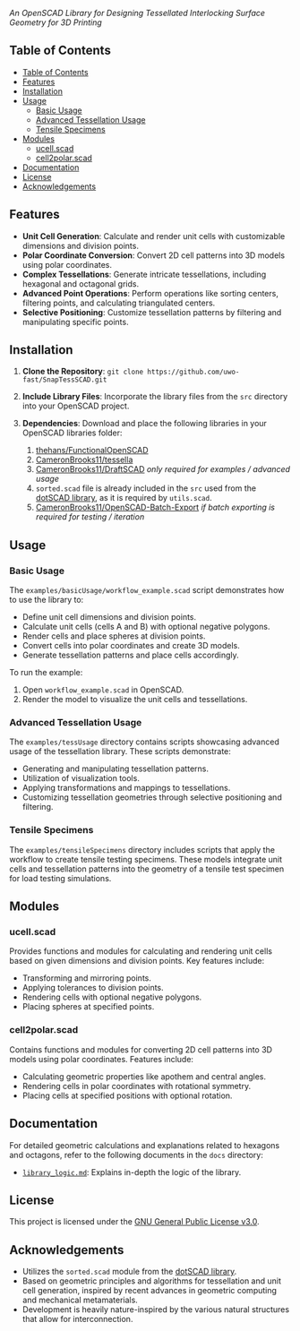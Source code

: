 _An OpenSCAD Library for Designing Tessellated Interlocking Surface Geometry for 3D Printing_

## Table of Contents

- [Table of Contents](#table-of-contents)
- [Features](#features)
- [Installation](#installation)
- [Usage](#usage)
  - [Basic Usage](#basic-usage)
  - [Advanced Tessellation Usage](#advanced-tessellation-usage)
  - [Tensile Specimens](#tensile-specimens)
- [Modules](#modules)
  - [ucell.scad](#ucellscad)
  - [cell2polar.scad](#cell2polarscad)
- [Documentation](#documentation)
- [License](#license)
- [Acknowledgements](#acknowledgements)

## Features

- **Unit Cell Generation**: Calculate and render unit cells with customizable dimensions and division points.
- **Polar Coordinate Conversion**: Convert 2D cell patterns into 3D models using polar coordinates.
- **Complex Tessellations**: Generate intricate tessellations, including hexagonal and octagonal grids.
- **Advanced Point Operations**: Perform operations like sorting centers, filtering points, and calculating triangulated centers.
- **Selective Positioning**: Customize tessellation patterns by filtering and manipulating specific points.

## Installation

1. **Clone the Repository**:
   `git clone https://github.com/uwo-fast/SnapTessSCAD.git`

2. **Include Library Files**: Incorporate the library files from the `src` directory into your OpenSCAD project.

3. **Dependencies**: Download and place the following libraries in your OpenSCAD libraries folder:
   1. [thehans/FunctionalOpenSCAD](https://github.com/thehans/FunctionalOpenSCAD)
   2. [CameronBrooks11/tessella](https://github.com/CameronBrooks11/Tessella)
   3. [CameronBrooks11/DraftSCAD](https://github.com/CameronBrooks11/DraftSCAD) _only required for examples / advanced usage_
   4. `sorted.scad` file is already included in the `src` used from the [dotSCAD library](https://github.com/JustinSDK/dotSCAD), as it is required by `utils.scad`.
   5. [CameronBrooks11/OpenSCAD-Batch-Export](https://github.com/CameronBrooks11/OpenSCAD-Batch-Export) _if batch exporting is required for testing / iteration_

## Usage

### Basic Usage

The `examples/basicUsage/workflow_example.scad` script demonstrates how to use the library to:

- Define unit cell dimensions and division points.
- Calculate unit cells (cells A and B) with optional negative polygons.
- Render cells and place spheres at division points.
- Convert cells into polar coordinates and create 3D models.
- Generate tessellation patterns and place cells accordingly.

To run the example:

1. Open `workflow_example.scad` in OpenSCAD.
2. Render the model to visualize the unit cells and tessellations.

### Advanced Tessellation Usage

The `examples/tessUsage` directory contains scripts showcasing advanced usage of the tessellation library. These scripts demonstrate:

- Generating and manipulating tessellation patterns.
- Utilization of visualization tools.
- Applying transformations and mappings to tessellations.
- Customizing tessellation geometries through selective positioning and filtering.

### Tensile Specimens

The `examples/tensileSpecimens` directory includes scripts that apply the workflow to create tensile testing specimens. These models integrate unit cells and tessellation patterns into the geometry of a tensile test specimen for load testing simulations.

## Modules

### ucell.scad

Provides functions and modules for calculating and rendering unit cells based on given dimensions and division points. Key features include:

- Transforming and mirroring points.
- Applying tolerances to division points.
- Rendering cells with optional negative polygons.
- Placing spheres at specified points.

### cell2polar.scad

Contains functions and modules for converting 2D cell patterns into 3D models using polar coordinates. Features include:

- Calculating geometric properties like apothem and central angles.
- Rendering cells in polar coordinates with rotational symmetry.
- Placing cells at specified positions with optional rotation.

## Documentation

For detailed geometric calculations and explanations related to hexagons and octagons, refer to the following documents in the `docs` directory:

- [`library_logic.md`](docs/library_logic.md): Explains in-depth the logic of the library.

## License

This project is licensed under the [GNU General Public License v3.0](LICENSE).

## Acknowledgements

- Utilizes the `sorted.scad` module from the [dotSCAD library](https://github.com/bjnortier/dotSCAD).
- Based on geometric principles and algorithms for tessellation and unit cell generation, inspired by recent advances in geometric computing and mechanical metamaterials.
- Development is heavily nature-inspired by the various natural structures that allow for interconnection.
